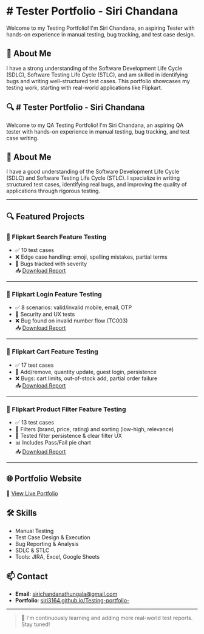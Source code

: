 # # Tester Portfolio - Siri Chandana

Welcome to my Testing Portfolio! I'm Siri Chandana, an aspiring Tester with hands-on experience in manual testing, bug tracking, and test case design.

## 📌 About Me
I have a strong understanding of the Software Development Life Cycle (SDLC), Software Testing Life Cycle (STLC), and am skilled in identifying bugs and writing well-structured test cases. This portfolio showcases my testing work, starting with real-world applications like Flipkart.

## 🔍 # Tester Portfolio - Siri Chandana

Welcome to my QA Testing Portfolio! I'm Siri Chandana, an aspiring QA tester with hands-on experience in manual testing, bug tracking, and test case writing.

## 📌 About Me
I have a good understanding of the Software Development Life Cycle (SDLC) and Software Testing Life Cycle (STLC). I specialize in writing structured test cases, identifying real bugs, and improving the quality of applications through rigorous testing.

---

## 🔍 Featured Projects

### 🔹 Flipkart Search Feature Testing
- ✅ 10 test cases
- ❌ Edge case handling: emoji, spelling mistakes, partial terms
- 🐞 Bugs tracked with severity  
📥 [Download Report](Flipkart_Search_Test_Report.xlsx)

---

### 🔹 Flipkart Login Feature Testing
- ✅ 8 scenarios: valid/invalid mobile, email, OTP
- 🔐 Security and UX tests
- ❌ Bug found on invalid number flow (TC003)  
📥 [Download Report](Flipkart_Login_TestCase_Report.xlsx)

---

### 🔹 Flipkart Cart Feature Testing
- ✅ 17 test cases
- 🔁 Add/remove, quantity update, guest login, persistence
- ❌ Bugs: cart limits, out-of-stock add, partial order failure  
📥 [Download Report](Flipkart_Cart_Test_Report.ods)

---

### 🔹 Flipkart Product Filter Feature Testing
- ✅ 13 test cases
- 🔁 Filters (brand, price, rating) and sorting (low-high, relevance)
- 🧠 Tested filter persistence & clear filter UX
- 📊 Includes Pass/Fail pie chart  
📥 [Download Report](Flipkart_Filter_Test_Report.xlsx)

---

## 🌐 Portfolio Website

  🧾 [View Live Portfolio](https://siri3164.github.io/Testing-portfolio-/)

## 🛠️ Skills

- Manual Testing
- Test Case Design & Execution
- Bug Reporting & Analysis
- SDLC & STLC
- Tools: JIRA, Excel, Google Sheets

## 📫 Contact

- **Email**: sirichandanathungala@gmail.com  
- **Portfolio**: [siri3164.github.io/Testing-portfolio-](https://siri3164.github.io/Testing-portfolio-/)  
---

> 👀 I'm continuously learning and adding more real-world test reports. Stay tuned!
